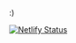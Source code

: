 :)

[![Netlify Status](https://api.netlify.com/api/v1/badges/1ca89ddb-820b-4ce9-a067-96f77e6937f5/deploy-status)](https://app.netlify.com/sites/ndrmrn/deploys)
